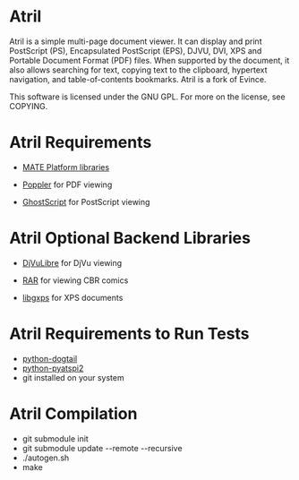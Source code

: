 Atril
==================================================
Atril is a simple multi-page document viewer. It can display and print PostScript (PS), Encapsulated PostScript (EPS), DJVU, DVI, XPS and Portable Document Format (PDF) files. When supported by the document, it also allows searching for text, copying text to the clipboard, hypertext navigation, and table-of-contents bookmarks. Atril is a fork of Evince.

This software is licensed under the GNU GPL. For more on the license, see COPYING.

Atril Requirements
==================================================
* [MATE Platform libraries](https://github.com/Libre-MATE/mate-desktop/)

* [Poppler](https://poppler.freedesktop.org/) for PDF viewing

* [GhostScript](https://www.ghostscript.com/) for PostScript viewing

Atril Optional Backend Libraries
==================================================
* [DjVuLibre](http://djvu.sourceforge.net/) for DjVu viewing

* [RAR](https://www.rarlab.com/) for viewing CBR comics

* [libgxps](https://wiki.gnome.org/Projects/libgxps) for XPS documents

Atril Requirements to Run Tests
==================================================
* [python-dogtail](https://gitlab.com/dogtail/dogtail)
* [python-pyatspi2](https://download.gnome.org/sources/pyatspi/)
* git installed on your system

Atril Compilation
==================================================
* git submodule init
* git submodule update --remote --recursive
* ./autogen.sh
* make
